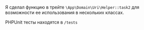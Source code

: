 Я сделал функцию в трейте `\App\Domain\Uri\Helper::task2` для возможности ее использования в нескольких классах.

PHPUnit тесты находятся в `/tests`